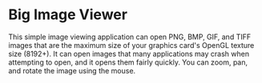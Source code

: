 # Big Image Viewer

This simple image viewing application can open PNG, BMP, GIF, and TIFF images that are the maximum size of your graphics card's OpenGL texture size (8192+).  It can open images that many applications may crash when attempting to open, and it opens them fairly quickly.  You can zoom, pan, and rotate the image using the mouse.
